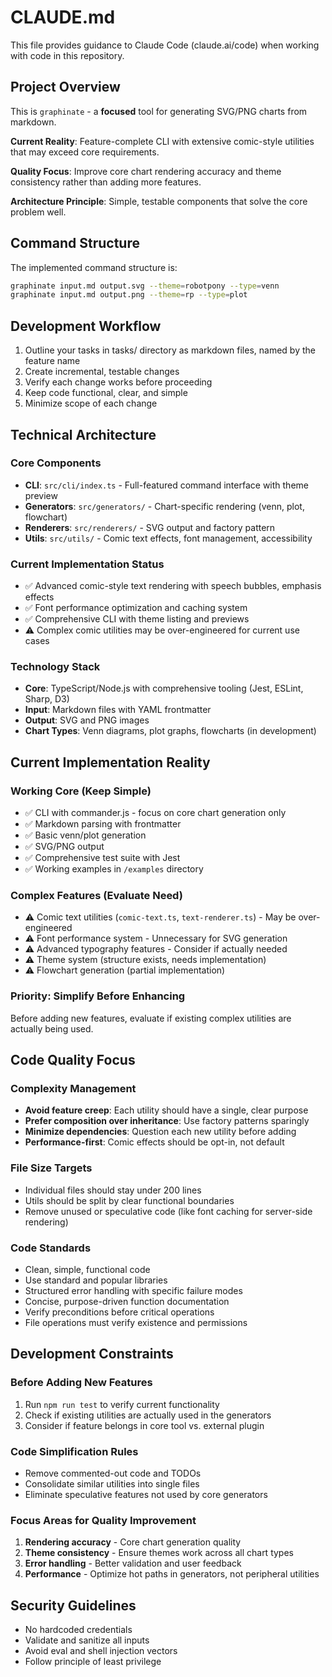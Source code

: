 # CLAUDE.md

This file provides guidance to Claude Code (claude.ai/code) when working with code in this repository.

## Project Overview

This is `graphinate` - a **focused** tool for generating SVG/PNG charts from markdown. 

**Current Reality**: Feature-complete CLI with extensive comic-style utilities that may exceed core requirements.

**Quality Focus**: Improve core chart rendering accuracy and theme consistency rather than adding more features.

**Architecture Principle**: Simple, testable components that solve the core problem well.

## Command Structure

The implemented command structure is:
```bash
graphinate input.md output.svg --theme=robotpony --type=venn
graphinate input.md output.png --theme=rp --type=plot
```

## Development Workflow

1. Outline your tasks in tasks/ directory as markdown files, named by the feature name
2. Create incremental, testable changes
3. Verify each change works before proceeding
4. Keep code functional, clear, and simple
5. Minimize scope of each change

## Technical Architecture

### Core Components
- **CLI**: `src/cli/index.ts` - Full-featured command interface with theme preview
- **Generators**: `src/generators/` - Chart-specific rendering (venn, plot, flowchart)
- **Renderers**: `src/renderers/` - SVG output and factory pattern
- **Utils**: `src/utils/` - Comic text effects, font management, accessibility

### Current Implementation Status
- ✅ Advanced comic-style text rendering with speech bubbles, emphasis effects
- ✅ Font performance optimization and caching system
- ✅ Comprehensive CLI with theme listing and previews
- ⚠️ Complex comic utilities may be over-engineered for current use cases

### Technology Stack
- **Core**: TypeScript/Node.js with comprehensive tooling (Jest, ESLint, Sharp, D3)
- **Input**: Markdown files with YAML frontmatter
- **Output**: SVG and PNG images
- **Chart Types**: Venn diagrams, plot graphs, flowcharts (in development)

## Current Implementation Reality

### Working Core (Keep Simple)
- ✅ CLI with commander.js - focus on core chart generation only
- ✅ Markdown parsing with frontmatter
- ✅ Basic venn/plot generation
- ✅ SVG/PNG output
- ✅ Comprehensive test suite with Jest
- ✅ Working examples in `/examples` directory

### Complex Features (Evaluate Need)
- ⚠️ Comic text utilities (`comic-text.ts`, `text-renderer.ts`) - May be over-engineered
- ⚠️ Font performance system - Unnecessary for SVG generation
- ⚠️ Advanced typography features - Consider if actually needed
- ⚠️ Theme system (structure exists, needs implementation)
- ⚠️ Flowchart generation (partial implementation)

### Priority: Simplify Before Enhancing
Before adding new features, evaluate if existing complex utilities are actually being used.

## Code Quality Focus

### Complexity Management
- **Avoid feature creep**: Each utility should have a single, clear purpose
- **Prefer composition over inheritance**: Use factory patterns sparingly
- **Minimize dependencies**: Question each new utility before adding
- **Performance-first**: Comic effects should be opt-in, not default

### File Size Targets
- Individual files should stay under 200 lines
- Utils should be split by clear functional boundaries
- Remove unused or speculative code (like font caching for server-side rendering)

### Code Standards
- Clean, simple, functional code
- Use standard and popular libraries
- Structured error handling with specific failure modes
- Concise, purpose-driven function documentation
- Verify preconditions before critical operations
- File operations must verify existence and permissions

## Development Constraints

### Before Adding New Features
1. Run `npm run test` to verify current functionality
2. Check if existing utilities are actually used in the generators
3. Consider if feature belongs in core tool vs. external plugin

### Code Simplification Rules
- Remove commented-out code and TODOs
- Consolidate similar utilities into single files
- Eliminate speculative features not used by core generators

### Focus Areas for Quality Improvement
1. **Rendering accuracy** - Core chart generation quality
2. **Theme consistency** - Ensure themes work across all chart types  
3. **Error handling** - Better validation and user feedback
4. **Performance** - Optimize hot paths in generators, not peripheral utilities

## Security Guidelines

- No hardcoded credentials
- Validate and sanitize all inputs
- Avoid eval and shell injection vectors
- Follow principle of least privilege
